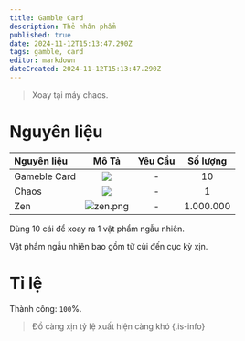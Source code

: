 ```yaml
---
title: Gamble Card
description: Thẻ nhân phẩm
published: true
date: 2024-11-12T15:13:47.290Z
tags: gamble, card
editor: markdown
dateCreated: 2024-11-12T15:13:47.290Z
---
```


> Xoay tại máy chaos.

# Nguyên liệu

| Nguyên liệu | Mô Tả | Yêu Cầu | Số lượng |
|:------------|:----:|:--------:|:---------:|
| Gameble Card | ![](https://mu0rs.com/item_images/14/147.gif) | - | 10 |
| Chaos | ![](https://mu0rs.com/item_images/12/15.gif) | - | 1 |
| Zen | ![zen.png](https://mu0rs.com/item_images/14/15.gif) | - | 1.000.000 |

Dùng 10 cái để xoay ra 1 vật phẩm ngẫu nhiên.

Vật phẩm ngẫu nhiên bao gồm từ cùi đến cực kỳ xịn.

# Tỉ lệ

Thành công: `100`%.

> Đồ càng xịn tỷ lệ xuất hiện càng khó
{.is-info}